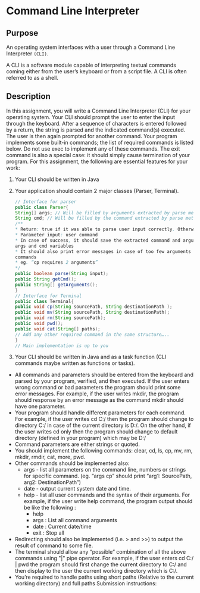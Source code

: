 # Command Line Interpreter

## Purpose

An operating system interfaces with a user through a Command Line Interpreter `(CLI)`.

 A CLI is a software module capable of interpreting textual commands coming either from the user’s keyboard or from a script file. A CLI is often referred to as a shell.

## Description

In this assignment, you will write a Command Line Interpreter (CLI) for your operating system. Your CLI should prompt the user to enter the input through the keyboard. After a sequence of characters is entered followed by a return, the string is parsed and the indicated command(s) executed. The user is then again prompted for another command.
Your program implements some built-in commands; the list of required commands is listed below. Do not use exec to implement any of these commands. The exit command is also a special case: it should simply cause termination of your program.
For this assignment, the following are essential features for your work:

1. Your CLI should be written in Java

2. Your application should contain 2 major classes (Parser, Terminal).

   ```java
   // Interface for parser
   public class Parser{
   String[] args; // Will be filled by arguments extracted by parse method
   String cmd; // Will be filled by the command extracted by parse method
   /**
   * Return: true if it was able to parse user input correctly. Otherwise false
   * Parameter input: user command
   * In case of success, it should save the extracted command and arguments to
   args and cmd variables
   * It should also print error messages in case of too few arguments for a
   commands
   * eg. “cp requires 2 arguments”
   */
   public boolean parse(String input);
   public String getCmd();
   public String[] getArguments();
   }
   // Interface for Terminal
   public class Terminal{
   public void cp(String sourcePath, String destinationPath );
   public void mv(String sourcePath, String destinationPath);
   public void rm(String sourcePath);
   public void pwd();
   public void cat(String[] paths);
   // Add any other required command in the same structure…..
   }
   // Main implementation is up to you
   ```

   

3. Your CLI should be written in Java and as a task function (CLI commands maybe written as functions or tasks).

- All commands and parameters should be entered from the keyboard and parsed by your program, verified, and then executed. If the user enters wrong command or bad parameters the program should print some error messages. For example, if the user writes mkdir, the program should response by an error message as the command mkdir should have one parameter.
- Your program should handle different parameters for each command. For example, if the user writes cd C:/ then the program should change to directory C:/ in case of the current directory is D:/. On the other hand, if the user writes cd only then the program should change to default directory (defined in your program) which may be D:/
- Command parameters are either strings or quoted.
- You should implement the following commands: clear, cd, ls, cp, mv, rm, mkdir, rmdir, cat, more, pwd.
- Other commands should be implemented also: 
  - args - list all parameters on the command line, numbers or strings for specific command. (eg. “args cp” should print “arg1: SourcePath, arg2: DestinationPath”)
  - date - output current system date and time.
  - help - list all user commands and the syntax of their arguments. For example, if the user write help command, the program output should be like the following :
    - help
    - args : List all command arguments
    - date : Current date/time
    - exit : Stop all
- Redirecting should also be implemented (i.e. > and >>) to output the result of command to some file.
- The terminal should allow any “possible” combination of all the above commands using "|" pipe operator. For example, if the user enters cd C:/ | pwd the program should first change the current directory to C:/ and then display to the user the current working directory which is C:/.
- You’re required to handle paths using short paths (Relative to the current working directory) and full paths Submission instructions:
